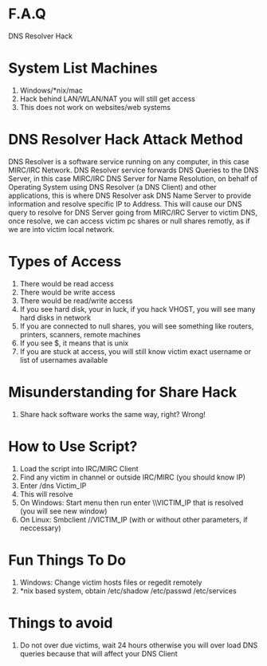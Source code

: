 # F.A.Q
DNS Resolver Hack

# System List Machines
1. Windows/*nix/mac
2. Hack behind LAN/WLAN/NAT you will still get access
3. This does not work on websites/web systems

# DNS Resolver Hack Attack Method
DNS Resolver is a software service running on any computer, in this case MIRC/IRC Network. DNS Resolver service forwards DNS 
Queries to the DNS Server, in this case MIRC/IRC DNS Server for Name Resolution, on behalf of Operating System using DNS
Resolver (a DNS Client) and other applications, this is where DNS Resolver ask DNS Name Server to provide information and
resolve specific IP to Address. This will cause our DNS query to resolve for DNS Server going from MIRC/IRC Server to
victim DNS, once resolve, we can access victim pc shares or null shares remotly, as if we are into victim local network.

# Types of Access
1. There would be read access
2. There would be write access
3. There would be read/write access
4. If you see hard disk, your in luck, if you hack VHOST, you will see many hard disks in network
5. If you are connected to null shares, you will see something like routers, printers, scanners, remote machines
6. If you see $, it means that is unix
7. If you are stuck at access, you will still know victim exact username or list of usernames available

# Misunderstanding for Share Hack
1. Share hack software works the same way, right? Wrong!

# How to Use Script?
1. Load the script into IRC/MIRC Client
2. Find any victim in channel or outside IRC/MIRC (you should know IP)
3. Enter /dns Victim_IP
4. This will resolve
5. On Windows: Start menu then run enter \\\VICTIM_IP that is resolved (you will see new window)
5. On Linux: Smbclient //VICTIM_IP (with or without other parameters, if neccessary)

# Fun Things To Do
1. Windows: Change victim hosts files or regedit remotely
3. *nix based system, obtain /etc/shadow /etc/passwd /etc/services

# Things to avoid
1. Do not over due victims, wait 24 hours otherwise you will over load DNS queries because that will affect your DNS Client
